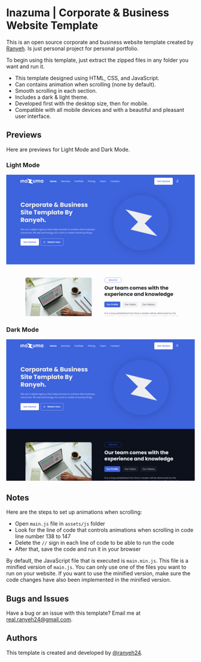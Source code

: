 # Inazuma | Corporate & Business Website Template

This is an open source corporate and business website template created by [Ranyeh](https://www.github.com/ranyeh24). Is just personal project for personal portfolio.

To begin using this template, just extract the zipped files in any folder you want and run it.

* This template designed using HTML, CSS, and JavaScript.
* Can contains animation when scrolling (none by default).
* Smooth scrolling in each section.
* Includes a dark & light theme.
* Developed first with the desktop size, then for mobile.
* Compatible with all mobile devices and with a beautiful and pleasant user interface.

## Previews

Here are previews for Light Mode and Dark Mode.

### Light Mode

![Light Mode Preview](./assets/img/inazuma-business-light.png)

### Dark Mode

![Dark Mode Preview](./assets/img/inazuma-business-dark.png)
## Notes

Here are the steps to set up animations when scrolling:

* Open `main.js` file in `assets/js` folder
* Look for the line of code that controls animations when scrolling in code line number 138 to 147
* Delete the `//` sign in each line of code to be able to run the code
* After that, save the code and run it in your browser

By default, the JavaScript file that is executed is `main.min.js`. This file is a minified version of `main.js`. You can only use one of the files you want to run on your website. If you want to use the minified version, make sure the code changes have also been implemented in the minified version.

## Bugs and Issues

Have a bug or an issue with this template? Email me at real.ranyeh24@gmail.com.

## Authors

This template is created and developed by [@ranyeh24](https://www.github.com/ranyeh24).

